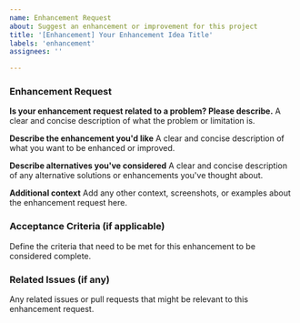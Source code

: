 ```yaml
---
name: Enhancement Request
about: Suggest an enhancement or improvement for this project
title: '[Enhancement] Your Enhancement Idea Title'
labels: 'enhancement'
assignees: ''

---
```


### Enhancement Request

**Is your enhancement request related to a problem? Please describe.**
A clear and concise description of what the problem or limitation is.

**Describe the enhancement you'd like**
A clear and concise description of what you want to be enhanced or improved.

**Describe alternatives you've considered**
A clear and concise description of any alternative solutions or enhancements you've thought about.

**Additional context**
Add any other context, screenshots, or examples about the enhancement request here.

### Acceptance Criteria (if applicable)
Define the criteria that need to be met for this enhancement to be considered complete.

### Related Issues (if any)
Any related issues or pull requests that might be relevant to this enhancement request.
